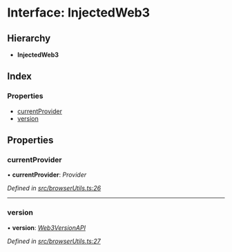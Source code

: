# Interface: InjectedWeb3

## Hierarchy

- **InjectedWeb3**

## Index

### Properties

- [currentProvider](_browserutils_.injectedweb3.md#currentprovider)
- [version](_browserutils_.injectedweb3.md#version)

## Properties

### currentProvider

• **currentProvider**: _Provider_

_Defined in [src/browserUtils.ts:26](https://github.com/PolymathNetwork/polymath-sdk/blob/c47ae7a/src/browserUtils.ts#L26)_

---

### version

• **version**: _[Web3VersionAPI](_browserutils_.web3versionapi.md)_

_Defined in [src/browserUtils.ts:27](https://github.com/PolymathNetwork/polymath-sdk/blob/c47ae7a/src/browserUtils.ts#L27)_

